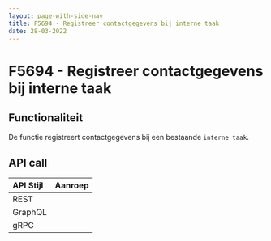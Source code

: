 ```yaml
---
layout: page-with-side-nav
title: F5694 - Registreer contactgegevens bij interne taak
date: 28-03-2022
---
```


# F5694 - Registreer contactgegevens bij interne taak

## Functionaliteit

De functie registreert contactgegevens bij een bestaande `interne taak`.

## API call

| API Stijl | Aanroep |
| :--- | :--- |
| REST | |
| GraphQL | |
| gRPC | |
